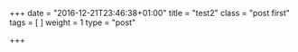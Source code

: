 +++
date = "2016-12-21T23:46:38+01:00"
title = "test2"
class = "post first"
tags = [
]
weight = 1
type = "post"

+++

